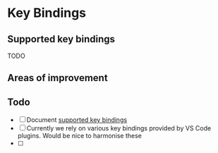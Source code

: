 # Key Bindings

## Supported key bindings

TODO

## Areas of improvement

## Todo

- [ ] Document [supported key bindings](#supported-key-bindings)
- [ ] Currently we rely on various key bindings provided by VS Code plugins. Would be nice to harmonise these
- [ ] 

